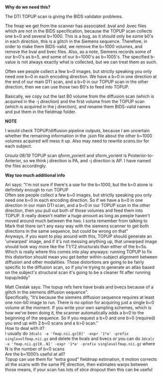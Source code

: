 **Why do we need this?**

The DTI TOPUP scan is giving the BIDS validator problems.

The fmap we get from the scanner has associated .bval and .bvec files which are not in the BIDS specification, because the TOPUP scan collects one b=0 and several b=1000. This is a bug, as it should only be some b0's in each direction, this is a glitch in the Siemens sequence.
Therefore, in order to make them BIDS-valid, we remove the b=1000 volumes, and remove the bval and bvec files.
Also, as a note, Siemens records some of our b=0's as b=5, and some of our b=1000's as b=1005's. The specified b-value is not always exactly what is collected, but we can treat them as such.

Often see people collect a few b=0 images, but strictly speaking you only need one b=0 in each encoding direction.
We have a b=0 in one direction at the end of our main DTI scan, and a b=0 in our TOPUP scan in the other direction, then we can use those two B0's to feed into TOPUP.

Basically, we copy out the last B0 volume from the diffusion scan (which is acquired in the -j direction) and the first volume from the TOPUP scan (which is acquired in the j direction), and rename them BIDS-valid names and put them in the fieldmap folder.

**NOTE**

I would check TOPUP/diffusion pipeline outputs, because I am uncertain whether the remaining information in the .json file about the other b=1000 volumes acquired will mess it up. Also may need to rewrite *scans.tsv* for each subject.

*Ursula 08/19* TOPUP scan qform_yorient and sform_yorient is Posterior-to-Anterior, so we think j direction is PA, and -j direction is AP. I have named the files accordingly.

**Way too much additional info** 

Ari says:
"I'm not sure if there's a use for the b=1000, but the b=0 alone is definitely enough to run TOPUP   
Often see people collect a few b=0 images, but strictly speaking you only need one b=0 in each encoding direction. So if we have a b=0 in one direction in our main DTI scan, and a b=0 in our TOPUP scan in the other direction, then you pull out both of those volumes and feed them into TOPUP. It really doesn't matter a huge amount as long as people haven't moved around much between the two. I sorta remember from talking to Mark that there isn't any easy way with the siemens scanner to get both directions in the same sequence, but could be wrong on that"   
Anyways, if you want to play around with this, TOPUP should generate an 'unwarped' image, and if it's not messing anything up, that unwarped image should look way more like the T1/T2 structurals than either of the b=5s. Which is really where this comes into play anyways: running TOPUP to fix this distortion should mean you get better within-subject alignment between diffusion and other modalities. Those distortions are going to be fairly specific to the diffusion scan, so if you're trying to generate an atlas based on the subject's structural scan it's going to be a cleaner fit after running topup/eddy"

Matt Cieslak says:
The topup refs here have bvals and bvecs because of a glitch in the siemens diffusion sequence".   
Specifically, "It’s because the siemens diffusion sequence requires at least one non-b0 image to run. There is no option for acquiring just a single b=0 volume at the moment. If you write your own sampling schemes, which is how we’ve been doing it, the scanner automatically adds a b=0 to the beginning of the sequence. So if you request a b=0 and one b>0 (required) you end up with 2 b=0 scans and a b>0 scan."   
How to deal with it?   
I usually do `3dcalc -a 'fmap.nii.gz[0]' -expr '1*a' -prefix singlevolfmap.nii.gz` and delete the bvals and bvecs
or you can do `3dcalc -a 'fmap.nii.gz[0..N]' -expr '1*a' -prefix singlevolfmap.nii.gz` where N is the number of b=0 scans   
Are the b=1000’s useful at all?   
Topup can use them for “extra good” fieldmap estimation, it motion corrects all the scans with the same PE direction, then estimates warps between those means, if your scan has lots of slice dropout then this can be useful
